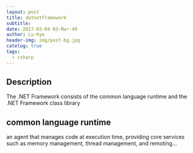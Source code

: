 ```yaml
---
layout: post
title: dotnetframework
subtitle: 
date: 2017-03-04 03-Mar-49
author: Lu-Kye
header-img: img/post-bg.jpg
catelog: true
tags: 
  - csharp
---
```

## Description 
The .NET Framework consists of the common language runtime and the .NET Framework class library

## common language runtime
an agent that manages code at execution time, providing core services such as memory management, thread management, and remoting...
